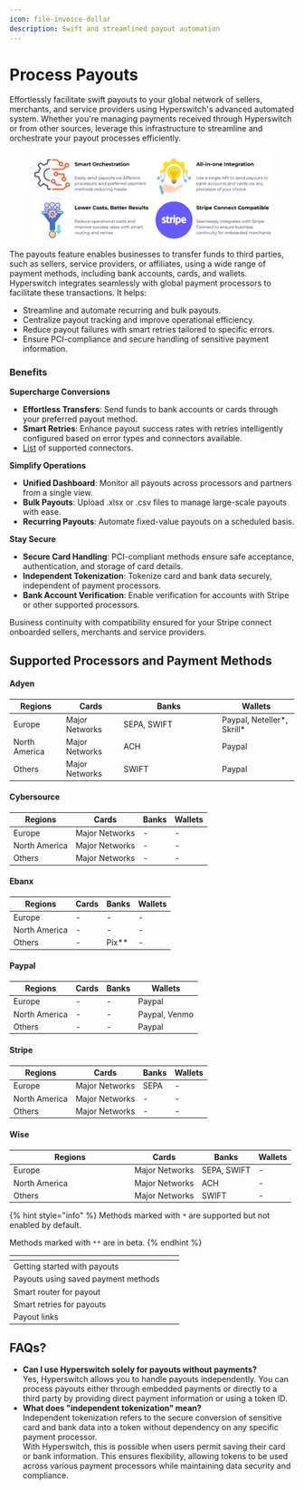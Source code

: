 ```yaml
---
icon: file-invoice-dollar
description: Swift and streamlined payout automation
---
```


# Process Payouts

Effortlessly facilitate swift payouts to your global network of sellers, merchants, and service providers using Hyperswitch's advanced automated system. Whether you're managing payments received through Hyperswitch or from other sources, leverage this infrastructure to streamline and orchestrate your payout processes efficiently.

<figure><img src="../../../.gitbook/assets/payouts.png" alt=""><figcaption></figcaption></figure>

The payouts feature enables businesses to transfer funds to third parties, such as sellers, service providers, or affiliates, using a wide range of payment methods, including bank accounts, cards, and wallets. Hyperswitch integrates seamlessly with global payment processors to facilitate these transactions. It helps:&#x20;

* Streamline and automate recurring and bulk payouts.
* Centralize payout tracking and improve operational efficiency.
* Reduce payout failures with smart retries tailored to specific errors.
* Ensure PCI-compliance and secure handling of sensitive payment information.

### Benefits

**Supercharge Conversions**

* **Effortless Transfers**: Send funds to bank accounts or cards through your preferred payout method.
* **Smart Retries**: Enhance payout success rates with retries intelligently configured based on error types and connectors available.
* [List](https://hyperswitch.io/pm-list) of supported connectors.

**Simplify Operations**

* **Unified Dashboard**: Monitor all payouts across processors and partners from a single view.
* **Bulk Payouts**: Upload .xlsx or .csv files to manage large-scale payouts with ease.
* **Recurring Payouts**: Automate fixed-value payouts on a scheduled basis.

**Stay Secure**

* **Secure Card Handling**: PCI-compliant methods ensure safe acceptance, authentication, and storage of card details.
* **Independent Tokenization**: Tokenize card and bank data securely, independent of payment processors.
* **Bank Account Verification**: Enable verification for accounts with Stripe or other supported processors.

Business continuity with compatibility ensured for your Stripe connect onboarded sellers, merchants and service providers.

## Supported Processors and Payment Methods

#### Adyen

<table><thead><tr><th>Regions</th><th>Cards</th><th width="160">Banks</th><th>Wallets</th></tr></thead><tbody><tr><td>Europe</td><td>Major Networks </td><td>SEPA, SWIFT</td><td>Paypal, Neteller*, Skrill*</td></tr><tr><td>North America</td><td>Major Networks</td><td>ACH</td><td>Paypal</td></tr><tr><td>Others</td><td>Major Networks</td><td>SWIFT</td><td>Paypal</td></tr></tbody></table>

#### Cybersource

| Regions       | Cards           | Banks | Wallets |
| ------------- | --------------- | ----- | ------- |
| Europe        | Major Networks  | -     | -       |
| North America | Major Networks  | -     | -       |
| Others        | Major Networks  | -     | -       |

#### Ebanx

| Regions       | Cards | Banks   | Wallets |
| ------------- | ----- | ------- | ------- |
| Europe        | -     | -       | -       |
| North America | -     | -       | -       |
| Others        | -     | Pix\*\* | -       |

#### Paypal

| Regions       | Cards | Banks | Wallets       |
| ------------- | ----- | ----- | ------------- |
| Europe        | -     | -     | Paypal        |
| North America | -     | -     | Paypal, Venmo |
| Others        | -     | -     | Paypal        |

#### Stripe

| Regions       | Cards           | Banks | Wallets |
| ------------- | --------------- | ----- | ------- |
| Europe        | Major Networks  | SEPA  | -       |
| North America | Major Networks  | -     | -       |
| Others        | Major Networks  | -     | -       |

#### Wise

<table><thead><tr><th width="200">Regions</th><th>Cards</th><th>Banks</th><th>Wallets</th></tr></thead><tbody><tr><td>Europe</td><td>Major Networks</td><td>SEPA, SWIFT</td><td>-</td></tr><tr><td>North America</td><td>Major Networks</td><td>ACH</td><td>-</td></tr><tr><td>Others</td><td>Major Networks</td><td>SWIFT</td><td>-</td></tr></tbody></table>

{% hint style="info" %}
Methods marked with `*` are supported but not enabled by default.

Methods marked with `**` are in beta.
{% endhint %}

<table data-view="cards"><thead><tr><th></th><th data-hidden></th><th data-hidden></th></tr></thead><tbody><tr><td>Getting started with payouts </td><td></td><td></td></tr><tr><td>Payouts using saved payment methods</td><td></td><td></td></tr><tr><td>Smart router for payout</td><td></td><td></td></tr><tr><td>Smart retries for payouts</td><td></td><td></td></tr><tr><td>Payout links</td><td></td><td></td></tr></tbody></table>

## FAQs?

* **Can I use Hyperswitch solely for payouts without payments?** \
  Yes, Hyperswitch allows you to handle payouts independently. You can process payouts either through embedded payments or directly to a third party by providing direct payment information or using a token ID​​.
* **What does "independent tokenization" mean?** \
  Independent tokenization refers to the secure conversion of sensitive card and bank data into a token without dependency on any specific payment processor. \
  With Hyperswitch, this is possible when users permit saving their card or bank information. This ensures flexibility, allowing tokens to be used across various payment processors while maintaining data security and compliance​​.
